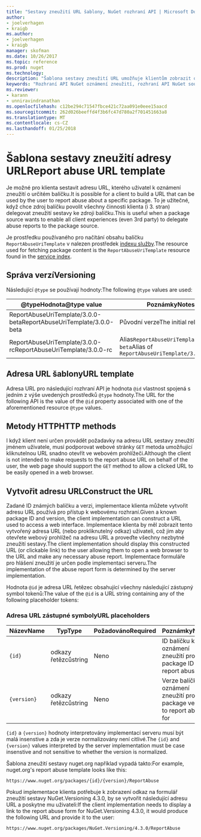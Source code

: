 ```yaml
---
title: "Sestavy zneužití URL šablony, NuGet rozhraní API | Microsoft Docs"
author:
- joelverhagen
- kraigb
ms.author:
- joelverhagen
- kraigb
manager: skofman
ms.date: 10/26/2017
ms.topic: reference
ms.prod: nuget
ms.technology: 
description: "Šablona sestavy zneužití URL umožňuje klientům zobrazit odkaz v jejich uživatelského rozhraní."
keywords: "Rozhraní API NuGet oznámení zneužití, rozhraní API NuGet souboru předpisy, šablona adresy URL sestavy NuGet.org"
ms.reviewer:
- karann
- unniravindranathan
ms.openlocfilehash: c12be294c71547fbce421c72aa091e0eee15aacd
ms.sourcegitcommit: 262d026beeffd4f3b6fc47d780a2f701451663a8
ms.translationtype: MT
ms.contentlocale: cs-CZ
ms.lasthandoff: 01/25/2018
---
```

# <a name="report-abuse-url-template"></a><span data-ttu-id="5f996-104">Šablona sestavy zneužití adresy URL</span><span class="sxs-lookup"><span data-stu-id="5f996-104">Report abuse URL template</span></span>

<span data-ttu-id="5f996-105">Je možné pro klienta sestavit adresu URL, kterého uživatel k oznámení zneužití o určitém balíčku.</span><span class="sxs-lookup"><span data-stu-id="5f996-105">It is possible for a client to build a URL that can be used by the user to report abuse about a specific package.</span></span> <span data-ttu-id="5f996-106">To je užitečné, když chce zdroj balíčku povolit všechny činnosti klienta (i 3. stran) delegovat zneužití sestavy ke zdroji balíčku.</span><span class="sxs-lookup"><span data-stu-id="5f996-106">This is useful when a package source wants to enable all client experiences (even 3rd party) to delegate abuse reports to the package source.</span></span>

<span data-ttu-id="5f996-107">Je prostředku používaného pro načítání obsahu balíčku `ReportAbuseUriTemplate` v nalezen prostředek [indexu služby](service-index.md).</span><span class="sxs-lookup"><span data-stu-id="5f996-107">The resource used for fetching package content is the `ReportAbuseUriTemplate` resource found in the [service index](service-index.md).</span></span>

## <a name="versioning"></a><span data-ttu-id="5f996-108">Správa verzí</span><span class="sxs-lookup"><span data-stu-id="5f996-108">Versioning</span></span>

<span data-ttu-id="5f996-109">Následující `@type` se používají hodnoty:</span><span class="sxs-lookup"><span data-stu-id="5f996-109">The following `@type` values are used:</span></span>

<span data-ttu-id="5f996-110">@typeHodnota</span><span class="sxs-lookup"><span data-stu-id="5f996-110">@type value</span></span>                       | <span data-ttu-id="5f996-111">Poznámky</span><span class="sxs-lookup"><span data-stu-id="5f996-111">Notes</span></span>
--------------------------------- | -----
<span data-ttu-id="5f996-112">ReportAbuseUriTemplate/3.0.0-beta</span><span class="sxs-lookup"><span data-stu-id="5f996-112">ReportAbuseUriTemplate/3.0.0-beta</span></span> | <span data-ttu-id="5f996-113">Původní verze</span><span class="sxs-lookup"><span data-stu-id="5f996-113">The initial release</span></span>
<span data-ttu-id="5f996-114">ReportAbuseUriTemplate/3.0.0-rc</span><span class="sxs-lookup"><span data-stu-id="5f996-114">ReportAbuseUriTemplate/3.0.0-rc</span></span>   | <span data-ttu-id="5f996-115">Alias`ReportAbuseUriTemplate/3.0.0-beta`</span><span class="sxs-lookup"><span data-stu-id="5f996-115">Alias of `ReportAbuseUriTemplate/3.0.0-beta`</span></span>

## <a name="url-template"></a><span data-ttu-id="5f996-116">Adresa URL šablony</span><span class="sxs-lookup"><span data-stu-id="5f996-116">URL template</span></span>

<span data-ttu-id="5f996-117">Adresa URL pro následující rozhraní API je hodnota `@id` vlastnost spojená s jedním z výše uvedených prostředků `@type` hodnoty.</span><span class="sxs-lookup"><span data-stu-id="5f996-117">The URL for the following API is the value of the `@id` property associated with one of the aforementioned resource `@type` values.</span></span>

## <a name="http-methods"></a><span data-ttu-id="5f996-118">Metody HTTP</span><span class="sxs-lookup"><span data-stu-id="5f996-118">HTTP methods</span></span>

<span data-ttu-id="5f996-119">I když klient není určen provádět požadavky na adresu URL sestavy zneužití jménem uživatele, musí podporovat webové stránky `GET` metoda umožňující kliknutelnou URL snadno otevřít ve webovém prohlížeči.</span><span class="sxs-lookup"><span data-stu-id="5f996-119">Although the client is not intended to make requests to the report abuse URL on behalf of the user, the web page should support the `GET` method to allow a clicked URL to be easily opened in a web browser.</span></span>

## <a name="construct-the-url"></a><span data-ttu-id="5f996-120">Vytvořit adresu URL</span><span class="sxs-lookup"><span data-stu-id="5f996-120">Construct the URL</span></span>

<span data-ttu-id="5f996-121">Zadané ID známých balíčku a verzi, implementace klienta můžete vytvořit adresu URL používá pro přístup k webovému rozhraní.</span><span class="sxs-lookup"><span data-stu-id="5f996-121">Given a known package ID and version, the client implementation can construct a URL used to access a web interface.</span></span> <span data-ttu-id="5f996-122">Implementace klienta by měl zobrazit tento vytvořený adresa URL (nebo prokliknutelný odkaz) uživateli, což jim aby otevřete webový prohlížeč na adresu URL a proveďte všechny nezbytné zneužití sestavy.</span><span class="sxs-lookup"><span data-stu-id="5f996-122">The client implementation should display this constructed URL (or clickable link) to the user allowing them to open a web browser to the URL and make any necessary abuse report.</span></span> <span data-ttu-id="5f996-123">Implementace formuláře pro hlášení zneužití je určen podle implementaci serveru.</span><span class="sxs-lookup"><span data-stu-id="5f996-123">The implementation of the abuse report form is determined by the server implementation.</span></span>

<span data-ttu-id="5f996-124">Hodnota `@id` je adresa URL řetězec obsahující všechny následující zástupný symbol tokenů:</span><span class="sxs-lookup"><span data-stu-id="5f996-124">The value of the `@id` is a URL string containing any of the following placeholder tokens:</span></span>

### <a name="url-placeholders"></a><span data-ttu-id="5f996-125">Adresa URL zástupné symboly</span><span class="sxs-lookup"><span data-stu-id="5f996-125">URL placeholders</span></span>

<span data-ttu-id="5f996-126">Název</span><span class="sxs-lookup"><span data-stu-id="5f996-126">Name</span></span>        | <span data-ttu-id="5f996-127">Typ</span><span class="sxs-lookup"><span data-stu-id="5f996-127">Type</span></span>    | <span data-ttu-id="5f996-128">Požadováno</span><span class="sxs-lookup"><span data-stu-id="5f996-128">Required</span></span> | <span data-ttu-id="5f996-129">Poznámky</span><span class="sxs-lookup"><span data-stu-id="5f996-129">Notes</span></span>
----------- | ------- | -------- | -----
`{id}`      | <span data-ttu-id="5f996-130">odkazy řetězců</span><span class="sxs-lookup"><span data-stu-id="5f996-130">string</span></span>  | <span data-ttu-id="5f996-131">Ne</span><span class="sxs-lookup"><span data-stu-id="5f996-131">no</span></span>       | <span data-ttu-id="5f996-132">ID balíčku k oznámení zneužití pro</span><span class="sxs-lookup"><span data-stu-id="5f996-132">The package ID to report abuse for</span></span>
`{version}` | <span data-ttu-id="5f996-133">odkazy řetězců</span><span class="sxs-lookup"><span data-stu-id="5f996-133">string</span></span>  | <span data-ttu-id="5f996-134">Ne</span><span class="sxs-lookup"><span data-stu-id="5f996-134">no</span></span>       | <span data-ttu-id="5f996-135">Verze balíčku k oznámení zneužití pro</span><span class="sxs-lookup"><span data-stu-id="5f996-135">The package version to report abuse for</span></span>

<span data-ttu-id="5f996-136">`{id}` a `{version}` hodnoty interpretovány implementací serveru musí být malá insenstive a zda je verze normalizovány není citlivé.</span><span class="sxs-lookup"><span data-stu-id="5f996-136">The `{id}` and `{version}` values interpreted by the server implementation must be case insenstive and not sensitive to whether the version is normalized.</span></span>

<span data-ttu-id="5f996-137">Šablona zneužití sestavy nuget.org například vypadá takto:</span><span class="sxs-lookup"><span data-stu-id="5f996-137">For example, nuget.org's report abuse template looks like this:</span></span>

    https://www.nuget.org/packages/{id}/{version}/ReportAbuse

<span data-ttu-id="5f996-138">Pokud implementace klienta potřebuje k zobrazení odkaz na formulář zneužití sestavy NuGet.Versioning 4.3.0, by se vytvořit následující adresu URL a poskytne mu uživateli:</span><span class="sxs-lookup"><span data-stu-id="5f996-138">If the client implementation needs to display a link to the report abuse form for NuGet.Versioning 4.3.0, it would produce the following URL and provide it to the user:</span></span>

    https://www.nuget.org/packages/NuGet.Versioning/4.3.0/ReportAbuse
